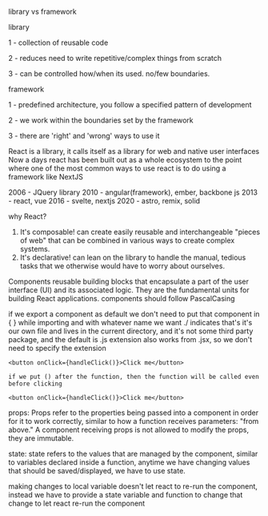 library vs framework

library

1 - collection of reusable code

2 - reduces need to write repetitive/complex things from scratch

3 - can be controlled how/when its used. no/few boundaries.

framework

1 - predefined architecture, you follow a specified pattern of development

2 - we work within the boundaries set by the framework

3 - there are 'right' and 'wrong' ways to use it

React is a library, it calls itself as a library for web and native user interfaces
Now a days react has been built out as a whole ecosystem to the point where one of the most common ways to use react is to do using a framework like NextJS

2006 - JQuery library
2010 - angular(framework), ember, backbone js
2013 - react, vue
2016 - svelte, nextjs
2020 - astro, remix, solid

why React?

1. It's composable!
   can create easily reusable and interchangeable "pieces of web" that can be combined in various ways to create complex systems.
2. It's declarative!
   can lean on the library to handle the manual, tedious tasks that we otherwise would have to worry about ourselves.

Components
reusable building blocks that encapsulate a part of the user interface (UI) and its associated logic. They are the fundamental units for building React applications.
components should follow PascalCasing

if we export a component as default we don't need to put that component in { } while importing and with whatever name we want
./ indicates that's it's our own file and lives in the current directory, and it's not some third party package, and the default is .js extension also works from .jsx, so we don't need to specify the extension

```
<button onClick={handleClick()}>Click me</button>

if we put () after the function, then the function will be called even before clicking

<button onClick={handleClick()}>Click me</button>
```

props:
Props refer to the properties being passed into a component in order for it to work correctly, similar to how a function receives parameters: "from above." A component receiving props is not allowed to modify the props, they are immutable.

state:
state refers to the values that are managed by the component, similar to variables declared inside a function, anytime we have changing values that should be saved/displayed, we have to use state.

making changes to local variable doesn't let react to re-run the component, instead we have to provide a state variable and function to change that change to let react re-run the component
